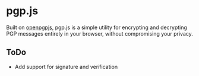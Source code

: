 # pgp.js

Built on [openpgpjs](https://github.com/openpgpjs/openpgpjs), pgp.js is a simple utility for encrypting and decrypting PGP messages entirely in your browser, without compromising your privacy.

## ToDo

- Add support for signature and verification